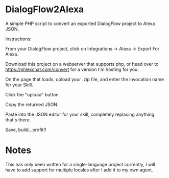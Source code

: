 # DialogFlow2Alexa
A simple PHP script to convert an exported DialogFlow project to Alexa JSON.

Instructions:

From your DialogFlow project, click on Integrations -> Alexa -> Export For Alexa.

Download this project on a webserver that supports php, or head over to https://phlexchat.com/convert for a version I'm hosting for you.

On the page that loads, upload your .zip file, and enter the invocation name for your Skill.

Click the "upload" button.

Copy the returned JSON.

Paste into the JSON editor for your skill, completely replacing anything that's there.

Save, build...profit!!


# Notes

This has only been written for a single-language project currently, I will have to add support for multiple locales after I add it to my own agent.
